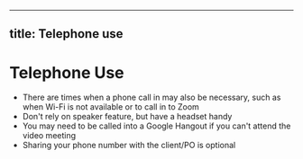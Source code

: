 ______________________________________________________________________

## title: Telephone use

# Telephone Use

- There are times when a phone call in may also be necessary, such as when Wi-Fi is not available or to call in to Zoom
- Don't rely on speaker feature, but have a headset handy
- You may need to be called into a Google Hangout if you can't attend the video meeting
- Sharing your phone number with the client/PO is optional
